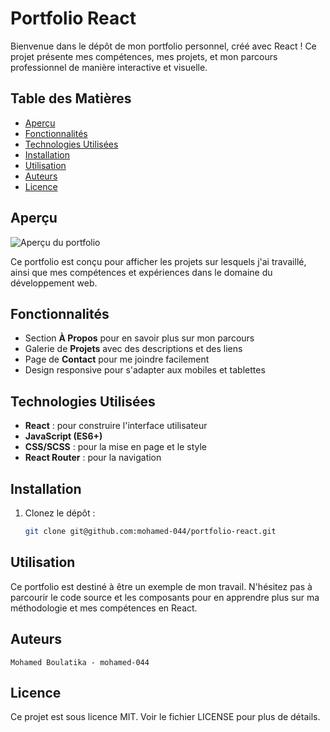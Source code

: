# Portfolio React

Bienvenue dans le dépôt de mon portfolio personnel, créé avec React ! Ce projet présente mes compétences, mes projets, et mon parcours professionnel de manière interactive et visuelle.

## Table des Matières

- [Aperçu](#aperçu)
- [Fonctionnalités](#fonctionnalités)
- [Technologies Utilisées](#technologies-utilisées)
- [Installation](#installation)
- [Utilisation](#utilisation)
- [Auteurs](#auteurs)
- [Licence](#licence)
  


## Aperçu

![Aperçu du portfolio](https://github.com/user-attachments/assets/ece42e64-af01-4471-824f-01015a951447)

Ce portfolio est conçu pour afficher les projets sur lesquels j'ai travaillé, ainsi que mes compétences et expériences dans le domaine du développement web.

## Fonctionnalités

- Section **À Propos** pour en savoir plus sur mon parcours
- Galerie de **Projets** avec des descriptions et des liens
- Page de **Contact** pour me joindre facilement
- Design responsive pour s'adapter aux mobiles et tablettes

## Technologies Utilisées

- **React** : pour construire l'interface utilisateur
- **JavaScript (ES6+)**
- **CSS/SCSS** : pour la mise en page et le style
- **React Router** : pour la navigation

## Installation

1. Clonez le dépôt :
   ```bash
   git clone git@github.com:mohamed-044/portfolio-react.git

## Utilisation

Ce portfolio est destiné à être un exemple de mon travail. N'hésitez pas à parcourir le code source et les composants pour en apprendre plus sur ma méthodologie et mes compétences en React.

## Auteurs

    Mohamed Boulatika - mohamed-044

## Licence

Ce projet est sous licence MIT. Voir le fichier LICENSE pour plus de détails.
